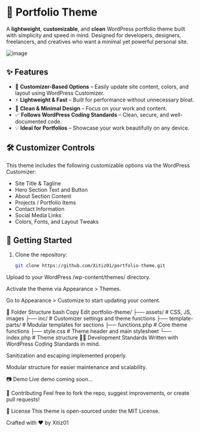 # 🎨 Portfolio Theme

A **lightweight**, **customizable**, and **clean** WordPress portfolio theme built with simplicity and speed in mind. Designed for developers, designers, freelancers, and creatives who want a minimal yet powerful personal site.

![image](https://github.com/user-attachments/assets/865689fa-06f4-400f-b794-b312c128fc6d)

## ✨ Features

- 🧩 **Customizer-Based Options** – Easily update site content, colors, and layout using WordPress Customizer.
- ⚡ **Lightweight & Fast** – Built for performance without unnecessary bloat.
- 🎯 **Clean & Minimal Design** – Focus on your work and content.
- ✅ **Follows WordPress Coding Standards** – Clean, secure, and well-documented code.
- 💡 **Ideal for Portfolios** – Showcase your work beautifully on any device.

## 🛠️ Customizer Controls

This theme includes the following customizable options via the WordPress Customizer:

- Site Title & Tagline
- Hero Section Text and Button
- About Section Content
- Projects / Portfolio Items
- Contact Information
- Social Media Links
- Colors, Fonts, and Layout Tweaks

## 🚀 Getting Started

1. Clone the repository:
   ```bash
   git clone https://github.com/Xitiz01/portfolio-theme.git
Upload to your WordPress /wp-content/themes/ directory.

Activate the theme via Appearance > Themes.

Go to Appearance > Customize to start updating your content.

📁 Folder Structure
bash
Copy
Edit
portfolio-theme/
├── assets/           # CSS, JS, images
├── inc/              # Customizer settings and theme functions
├── template-parts/   # Modular templates for sections
├── functions.php     # Core theme functions
├── style.css         # Theme header and main stylesheet
└── index.php         # Theme structure
🧑‍💻 Development Standards
Written with WordPress Coding Standards in mind.

Sanitization and escaping implemented properly.

Modular structure for easier maintenance and scalability.

📷 Demo
Live demo coming soon...

🙌 Contributing
Feel free to fork the repo, suggest improvements, or create pull requests!

📜 License
This theme is open-sourced under the MIT License.

Crafted with ❤️ by Xitiz01

